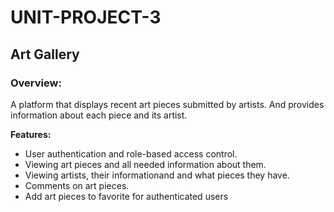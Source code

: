 # UNIT-PROJECT-3

## Art Gallery

### Overview:
A platform that displays recent art pieces submitted by artists. And provides information about each piece and its artist.

**Features:**
- User authentication and role-based access control.
- Viewing art pieces and all needed information about them.
- Viewing artists, their informationand and what pieces they have.
- Comments on art pieces.
- Add art pieces to favorite for authenticated users
